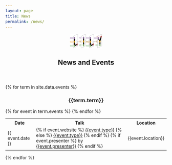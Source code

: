 ```yaml
---
layout: page
title: News 
permalink: /news/
---
```


<center><a href="https://yale-lily.github.io/"><img src="/lily-logo.png" alt="test image" width="20%" height="20%"></a></center>

  <header class="post-header">
    <h2 class="post-title">News and Events</h2>
  </header> 

{% for term in site.data.events %}
<div class ="row">

<div style="text-align:center">
<h3>{{term.term}}</h3>
</div>
</div>

<table class="table table-striped table-hover">
<tr>
    <th> Date</th> <th> Talk</th> <th> Location </th>
</tr>
{% for event in term.events %}
    <tr>
        <td> {{ event.date }}  </td>
        <td> 
        {% if event.website %}
           <a href="{{event.event_website}}">{{event.type}}</a> 
        {% else %}
           <a href="{{event.event_website}}">{{event.type}}</a>  
        {% endif %}
        {% if event.presenter %}
            by <a href="{{event.website}}"> {{event.presenter}}</a>
        {% endif %}
        </td>
        <td> {{event.location}} </td>
    </tr>
{% endfor %}
</table>
{% endfor %}

<style>
#pubTable_filter{
    display:none;
}
</style>

<table id="pubTable" class="table table-hover"></table>



